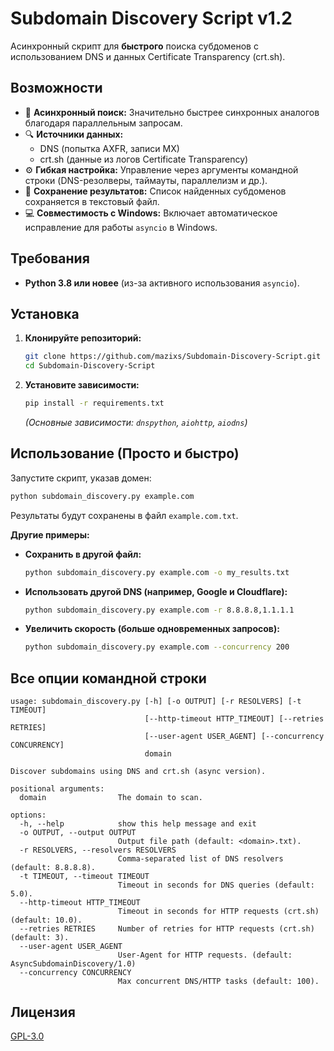# Subdomain Discovery Script v1.2

Асинхронный скрипт для **быстрого** поиска субдоменов с использованием DNS и данных Certificate Transparency (crt.sh).

## Возможности

*   🚀 **Асинхронный поиск:** Значительно быстрее синхронных аналогов благодаря параллельным запросам.
*   🔍 **Источники данных:**
    *   DNS (попытка AXFR, записи MX)
    *   crt.sh (данные из логов Certificate Transparency)
*   ⚙️ **Гибкая настройка:** Управление через аргументы командной строки (DNS-резолверы, таймауты, параллелизм и др.).
*   💾 **Сохранение результатов:** Список найденных субдоменов сохраняется в текстовый файл.
*   💻 **Совместимость с Windows:** Включает автоматическое исправление для работы `asyncio` в Windows.

## Требования

*   **Python 3.8 или новее** (из-за активного использования `asyncio`).

## Установка

1.  **Клонируйте репозиторий:**
    ```bash
    git clone https://github.com/mazixs/Subdomain-Discovery-Script.git
    cd Subdomain-Discovery-Script
    ```
2.  **Установите зависимости:**
    ```bash
    pip install -r requirements.txt
    ```
    *(Основные зависимости: `dnspython`, `aiohttp`, `aiodns`)*

## Использование (Просто и быстро)

Запустите скрипт, указав домен:

```bash
python subdomain_discovery.py example.com
```

Результаты будут сохранены в файл `example.com.txt`.

**Другие примеры:**

*   **Сохранить в другой файл:**
    ```bash
    python subdomain_discovery.py example.com -o my_results.txt
    ```
*   **Использовать другой DNS (например, Google и Cloudflare):**
    ```bash
    python subdomain_discovery.py example.com -r 8.8.8.8,1.1.1.1
    ```
*   **Увеличить скорость (больше одновременных запросов):**
    ```bash
    python subdomain_discovery.py example.com --concurrency 200
    ```

## Все опции командной строки

```
usage: subdomain_discovery.py [-h] [-o OUTPUT] [-r RESOLVERS] [-t TIMEOUT]
                              [--http-timeout HTTP_TIMEOUT] [--retries RETRIES]
                              [--user-agent USER_AGENT] [--concurrency CONCURRENCY]
                              domain

Discover subdomains using DNS and crt.sh (async version).

positional arguments:
  domain                The domain to scan.

options:
  -h, --help            show this help message and exit
  -o OUTPUT, --output OUTPUT
                        Output file path (default: <domain>.txt).
  -r RESOLVERS, --resolvers RESOLVERS
                        Comma-separated list of DNS resolvers (default: 8.8.8.8).
  -t TIMEOUT, --timeout TIMEOUT
                        Timeout in seconds for DNS queries (default: 5.0).
  --http-timeout HTTP_TIMEOUT
                        Timeout in seconds for HTTP requests (crt.sh) (default: 10.0).
  --retries RETRIES     Number of retries for HTTP requests (crt.sh) (default: 3).
  --user-agent USER_AGENT
                        User-Agent for HTTP requests. (default: AsyncSubdomainDiscovery/1.0)
  --concurrency CONCURRENCY
                        Max concurrent DNS/HTTP tasks (default: 100).
```

## Лицензия

[GPL-3.0](LICENSE)